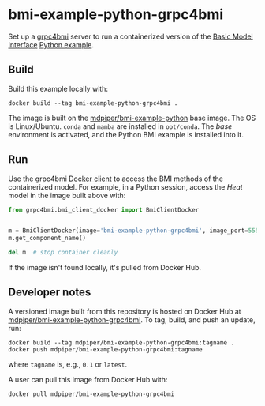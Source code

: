 # bmi-example-python-grpc4bmi

Set up a [grpc4bmi](https://grpc4bmi.readthedocs.io) server
to run a containerized version
of the [Basic Model Interface](https://bmi.readthedocs.io)
[Python example](https://github.com/csdms/bmi-example-python).

## Build

Build this example locally with:
```
docker build --tag bmi-example-python-grpc4bmi .
```
The image is built on the [mdpiper/bmi-example-python](https://hub.docker.com/r/mdpiper/bmi-example-python) base image.
The OS is Linux/Ubuntu.
`conda` and `mamba` are installed in `opt/conda`.
The *base* environment is activated,
and the Python BMI example is installed into it.

## Run

Use the grpc4bmi [Docker client](https://grpc4bmi.readthedocs.io/en/latest/container/usage.html#docker)
to access the BMI methods of the containerized model.
For example, in a Python session, access the *Heat* model in the image built above with:
```python
from grpc4bmi.bmi_client_docker import BmiClientDocker


m = BmiClientDocker(image='bmi-example-python-grpc4bmi', image_port=55555, work_dir=".")
m.get_component_name()

del m  # stop container cleanly
```

If the image isn't found locally, it's pulled from Docker Hub.

## Developer notes

A versioned image built from this repository is hosted on Docker Hub
at [mdpiper/bmi-example-python-grpc4bmi](https://hub.docker.com/r/mdpiper/bmi-example-python-grpc4bmi).
To tag, build, and push an update, run:
```
docker build --tag mdpiper/bmi-example-python-grpc4bmi:tagname .
docker push mdpiper/bmi-example-python-grpc4bmi:tagname
```
where `tagname` is, e.g., `0.1` or `latest`.

A user can pull this image from Docker Hub with:
```
docker pull mdpiper/bmi-example-python-grpc4bmi
```
